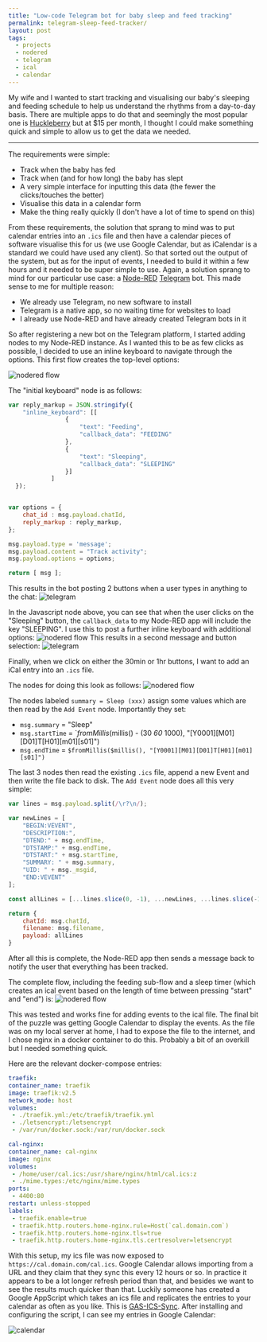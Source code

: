 ```yaml
---
title: "Low-code Telegram bot for baby sleep and feed tracking"
permalink: telegram-sleep-feed-tracker/
layout: post
tags:
  - projects
  - nodered
  - telegram
  - ical
  - calendar
---
```


My wife and I wanted to start tracking and visualising our baby's sleeping and feeding schedule to help us understand the rhythms from a day-to-day basis. There are multiple apps to do that and seemingly the most popular one is [Huckleberry](https://play.google.com/store/apps/details?id=com.huckleberry_labs.app&hl=en_GB&gl=US) but at $15 per month, I thought I could make something quick and simple to allow us to get the data we needed.

---

The requirements were simple:

* Track when the baby has fed
* Track when (and for how long) the baby has slept
* A very simple interface for inputting this data (the fewer the clicks/touches the better)
* Visualise this data in a calendar form
* Make the thing really quickly (I don't have a lot of time to spend on this)

From these requirements, the solution that sprang to mind was to put calendar entries into an `.ics` file and then have a calendar pieces of software visualise this for us (we use Google Calendar, but as iCalendar is a standard we could have used any client). So that sorted out the output of the system, but as for the input of events, I needed to build it within a few hours and it needed to be super simple to use. Again, a solution sprang to mind for our particular use case: a [Node-RED](https://nodered.org/) [Telegram](https://telegram.org/) bot. This made sense to me for multiple reason:

* We already use Telegram, no new software to install
* Telegram is a native app, so no waiting time for websites to load
* I already use Node-RED and have already created Telegram bots in it

So after registering a new bot on the Telegram platform, I started adding nodes to my Node-RED instance. As I wanted this to be as few clicks as possible, I decided to use an inline keyboard to navigate through the options. This first flow creates the top-level options:

![nodered flow](/content/posts/assets/hometracker/nodered.png)

The "initial keyboard" node is as follows:

```javascript
var reply_markup = JSON.stringify({
    "inline_keyboard": [[
                {
                    "text": "Feeding",
                    "callback_data": "FEEDING"
                }, 
                {
                    "text": "Sleeping",
                    "callback_data": "SLEEPING"
                }]
            ]
  });


var options = {
    chat_id : msg.payload.chatId,
    reply_markup : reply_markup,
};

msg.payload.type = 'message';
msg.payload.content = "Track activity";
msg.payload.options = options;

return [ msg ];
```

This results in the bot posting 2 buttons when a user types in anything to the chat:
![telegram](/content/posts/assets/hometracker/telegram.png)

In the Javascript node above, you can see that when the user clicks on the "Sleeping" button, the `callback_data` to my Node-RED app will include the key "SLEEPING". I use this to post a further inline keyboard with additional options:
![nodered flow](/content/posts/assets/hometracker/nodered2.png)
This results in a second message and button selection:
![telegram](/content/posts/assets/hometracker/telegram2.png)

Finally, when we click on either the 30min or 1hr buttons, I want to add an iCal entry into an `.ics` file.

The nodes for doing this look as follows:
![nodered flow](/content/posts/assets/hometracker/nodered3.png)

The nodes labeled `summary = Sleep (xxx)` assign some values which are then read by the `Add Event` node. Importantly they set:

* `msg.summary` = "Sleep"
* `msg.startTime` = `$fromMillis($millis() - (30 *60* 1000), "[Y0001][M01][D01]T[H01][m01][s01]")
* `msg.endTime` = `$fromMillis($millis(), "[Y0001][M01][D01]T[H01][m01][s01]")`

The last 3 nodes then read the existing `.ics` file, append a new Event and then write the file back to disk. The `Add Event` node does all this very simple:

```javascript
var lines = msg.payload.split(/\r?\n/);

var newLines = [
    "BEGIN:VEVENT",
    "DESCRIPTION:",
    "DTEND:" + msg.endTime,
    "DTSTAMP:" + msg.endTime,
    "DTSTART:" + msg.startTime,
    "SUMMARY: " + msg.summary,
    "UID: " + msg._msgid,
    "END:VEVENT"
];

const allLines = [...lines.slice(0, -1), ...newLines, ...lines.slice(-1)].join(`\r\n`);

return {
    chatId: msg.chatId,
    filename: msg.filename,
    payload: allLines
}
```

 After all this is complete, the Node-RED app then sends a message back to notify the user that everything has been tracked.

 The complete flow, including the feeding sub-flow and a sleep timer (which creates an ical event based on the length of time between pressing "start" and "end") is:
 ![nodered flow](/content/posts/assets/hometracker/nodered4.png)

 This was tested and works fine for adding events to the ical file. The final bit of the puzzle was getting Google Calendar to display the events. As the file was on my local server at home, I had to expose the file to the internet, and I chose nginx in a docker container to do this. Probably a bit of an overkill but I needed something quick.

 Here are the relevant docker-compose entries:

 ```yaml
traefik:
 container_name: traefik
 image: traefik:v2.5
 network_mode: host
 volumes:
  - ./traefik.yml:/etc/traefik/traefik.yml
  - ./letsencrypt:/letsencrypt
  - /var/run/docker.sock:/var/run/docker.sock

cal-nginx:
 container_name: cal-nginx
 image: nginx
 volumes:
  - /home/user/cal.ics:/usr/share/nginx/html/cal.ics:z
  - ./mime.types:/etc/nginx/mime.types
 ports:
  - 4400:80
 restart: unless-stopped
 labels:
  - traefik.enable=true
  - traefik.http.routers.home-nginx.rule=Host(`cal.domain.com`)
  - traefik.http.routers.home-nginx.tls=true
  - traefik.http.routers.home-nginx.tls.certresolver=letsencrypt
```

With this setup, my ics file was now exposed to `https://cal.domain.com/cal.ics`. Google Calendar allows importing from a URL and they claim that they sync this every 12 hours or so. In practice it appears to be a lot longer refresh period than that, and besides we want to see the results much quicker than that. Luckily someone has created a Google AppScript which takes an ics file and replicates the entries to your calendar as often as you like. This is [GAS-ICS-Sync](https://github.com/derekantrican/GAS-ICS-Sync). After installing and configuring the script, I can see my entries in Google Calendar:

![calendar](/content/posts/assets/hometracker/calendar.jpg)
